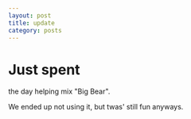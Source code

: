 ```yaml
---
layout: post
title: update
category: posts
---
```

Just spent
==========
the day helping mix "Big Bear".  

We ended up not using it, but twas' still fun anyways.
